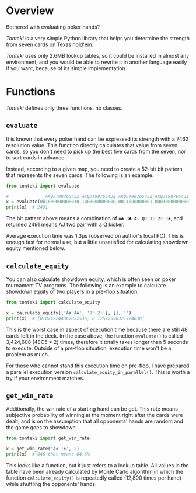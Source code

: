 
# Overview
Bothered with evaluating poker hands?

*Tonteki* is a very simple Python library that helps you determine the strength from seven cards on Texas hold'em.

*Tonteki* uses only 2.6MB lookup tables, so it could be installed in almost any environment, and you would be able to rewrite it in another language easily if you want, because of its simple implementation.

# Functions
*Tonteki* defines only three functions, no classes.

## `evaluate`
It is known that every poker hand can be expressed its strength with a 7462 resolution value. This function directly calculates that value from seven cards, so you don't need to pick up the best five cards from the seven, nor to sort cards in advance.

Instead, according to a given map, you need to create a 52-bit bit pattern that represents the seven cards. The following is an example.

``` Python
from tonteki import evaluate

#              AKQJT98765432_AKQJT98765432_AKQJT98765432_AKQJT98765432
x = evaluate(0b1000000000010_1000000000000_0011000000001_0001000000000)
print(x)  # 2491
```

The bit pattern above means a combination of `A♣ 3♣ A♢ Q♡ J♡ 2♡ J♠`, and returned 2491 means AJ two pair with a Q kicker.

Average execution time was 1.3μs (observed on author's local PC). This is enough fast for normal use, but a little unsatisfied for calculating showdown equity mentioned below.

## `calculate_equity`
You can also calculate showdown equity, which is often seen on poker tournament TV programs. The following is an example to calculate showdown equity of two players in a pre-flop situation.

``` Python
from tonteki import calculate_equity

x = calculate_equity(['A♠ A♣', '7♡ 2♢'], [], '')
print(x)  # [0.8742244367822536, 0.12577556321774638]
```

This is the worst case in aspect of execution time because there are still 48 cards left in the deck. In the case above, the function `evaluate()` is called 3,424,608 (48C5 * 2) times, therefore it totally takes longer than 5 seconds to execute. Outside of a pre-flop situation, execution time won't be a problem as much.

For those who cannot stand this execution time on pre-flop, I have prepared a parallel execution version `calculate_equity_in_parallel()`. This is worth a try if your environment matches.

## `get_win_rate`
Additionally, the win rate of a starting hand can be get. This rate means subjective probability of winning at the moment right after the cards were dealt, and is on the assumption that all opponents' hands are random and the game goes to showdown.

``` Python
from tonteki import get_win_rate

x = get_win_rate('A♠ T♠', 2)
print(x)  # 646 that means 64.6%
```

This looks like a function, but it just refers to a lookup table. All values in the table have been already calculated by Monte Carlo algorithm in which the function `calculate_equity()` is repeatedly called (12,800 times per hand) while shuffling the opponents' hands.
